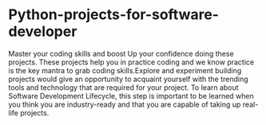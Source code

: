 # Python-projects-for-software-developer
Master your coding skills and boost Up your confidence doing these projects. These projects help you in practice coding and we know practice is the key mantra to grab coding skills.Explore and experiment building projects would give an opportunity to acquaint yourself with the trending tools and technology that are required for your project.
To learn about Software Development Lifecycle, this step is important to be learned when you think you are industry-ready and that you are capable of taking up real-life projects.











